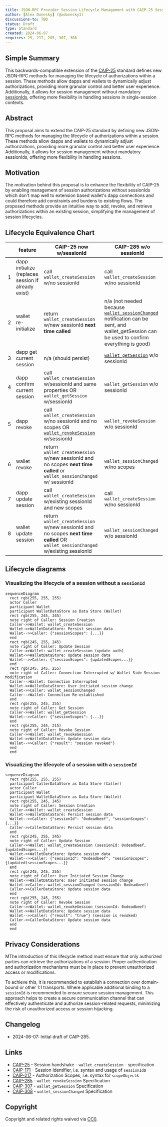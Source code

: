 ```yaml
---
title: JSON-RPC Provider Session Lifecycle Management with CAIP-25 Sessions BCP
author: [Alex Donesky] (@adonesky1)
discussions-to: TBD
status: Draft
type: Standard
created: 2024-06-07
requires: 25, 217, 285, 307, 308
---
```


## Simple Summary

This backwards-compatible extension of the [CAIP-25][] standard defines new JSON-RPC methods for managing the lifecycle of authorizations within a session.
These methods allow dapps and wallets to dynamically adjust authorizations, providing more granular control and better user experience.
Additionally, it allows for session management without mandatory [sessionIds][CAIP-171], offering more flexibility in handling sessions in single-session contexts.

## Abstract

This proposal aims to extend the CAIP-25 standard by defining new JSON-RPC methods for managing the lifecycle of authorizations within a session. These methods allow dapps and wallets to dynamically adjust authorizations, providing more granular control and better user experience. Additionally, it allows for session management without mandatory sessionIds, offering more flexibility in handling sessions.

## Motivation

The motivation behind this proposal is to enhance the flexibility of CAIP-25 by enabling management of session authorizations without sessionIds which don't map well to extension based wallet's dapp connections and could therefore add constraints and burdens to existing flows. The proposed methods provide an intuitive way to add, revoke, and retrieve authorizations within an existing session, simplifying the management of session lifecycles.

## Lifecycle Equivalence Chart

||feature|CAIP-25 now w/sessionId|CAIP-285 w/o sessionId|
|---|---|---|---|
|1|dapp initialize (replaces session if already exist)|call `wallet_createSession` w/no sessionId |call `wallet_createSession` w/no sessionId|
|2|wallet re-initialize|return `wallet_createSession` w/new sessionId **next time called**|n/a (not needed because [`wallet_sessionChanged`][CAIP-308] notification can be sent, and wallet_getSession can be used to confirm everything is good)|
|3|dapp get current session|n/a (should persist)|[`wallet_getSession`][CAIP-307]  w/o sessionId|
|4|dapp confirm current session|call `wallet_createSession` w/sessionId and same properties OR `wallet_getSession` w/sessionId|`wallet_getSession` w/o sessionId|
|5|dapp revoke|call `wallet_createSession` w/no sessionId and no scopes OR [`wallet_revokeSession`][CAIP-285] w/sessionId |`wallet_revokeSession`  w/o sessionId|
|6|wallet revoke|return `wallet_createSession` w/new sessionId and no scopes **next time called** or `wallet_sessionChanged` w/ sessionId |`wallet_sessionChanged`  w/no scopes|
|7|dapp update session|call `wallet_createSession` w/existing sessionId and new scopes|call `wallet_createSession` w/no sessionId|
|8|wallet update session|return `wallet_createSession` w/new sessionId and no scopes **next time called** OR `wallet_sessionChanged` w/existing sessionId|`wallet_sessionChanged` w/o sessionId|

## Lifecycle diagrams

### Visualizing the lifecycle of a session without a `sessionId`

```mermaid
sequenceDiagram
  rect rgb(255, 255, 255)
  actor Caller
  participant Wallet
  participant WalletDataStore as Data Store (Wallet)
  rect rgb(255, 245, 245)
  note right of Caller: Session Creation
  Caller->>Wallet: wallet_createSession
  Wallet->>WalletDataStore: Persist session data
  Wallet-->>Caller: {"sessionScopes": {...}}
  end
  rect rgb(245, 255, 245)
  note right of Caller: Update Session
  Caller->>Wallet: wallet_createSession (update auth)
  Wallet->>WalletDataStore: Update session data
  Wallet-->>Caller: {"sessionScopes": {updatedScopes...}}
  end
  rect rgb(245, 245, 255)
  note right of Caller: Connection Interrupted w/ Wallet Side Session Modification
  Caller-->Wallet: Connection Interrupted
  Wallet->>WalletDataStore: User initiated session change
  Wallet->>Caller: wallet_sessionChanged
  Caller-->Wallet: Connection Re-established
  end
  rect rgb(255, 245, 255)
  note right of Caller: Get Session
  Caller->>Wallet: wallet_getSession
  Wallet-->>Caller: {"sessionScopes": {...}}
  end
  rect rgb(255, 245, 215)
  note right of Caller: Revoke Session
  Caller->>Wallet: wallet_revokeSession
  Wallet->>WalletDataStore: Update session data
  Wallet-->>Caller: {"result": "session revoked"}
  end
  end
```

### Visualizing the lifecycle of a session **with** a `sessionId`

```mermaid
sequenceDiagram
  rect rgb(255, 255, 255)
  participant CallerDataStore as Data Store (Caller)
  actor Caller
  participant Wallet
  participant WalletDataStore as Data Store (Wallet)
  rect rgb(255, 245, 245)
  note right of Caller: Session Creation
  Caller->>Wallet: wallet_createSession
  Wallet->>WalletDataStore: Persist session data
  Wallet-->>Caller: {"sessionId": "0xdeadbeef", "sessionScopes": {...}}
  Caller->>CallerDataStore: Persist session data
  end
  rect rgb(245, 255, 245)
  note right of Caller: Update Session
  Caller->>Wallet: wallet_createSession (sessionId: 0xdeadbeef, {updatedScopes...})
  Wallet->>WalletDataStore: Update session data
  Wallet-->>Caller: {"sessionId": "0xdeadbeef", "sessionScopes": {(updated)sessionScopes...}}
  end
  rect rgb(245, 245, 255)
  note right of Caller: User Initiated Session Change
  Wallet->>WalletDataStore: User initiated session change
  Wallet->>Caller: wallet_sessionChanged (sessionId: 0xdeadbeef)
  Caller->>CallerDataStore: Update session data
  end
  rect rgb(255, 245, 255)
  note right of Caller: Revoke Session
  Caller->>Wallet: wallet_revokeSession (sessionId: 0xdeadbeef)
  Wallet->>WalletDataStore: Update session data
  Wallet-->>Caller: {"result": "true"} (session is revoked)
  Caller->>CallerDataStore: Update session data
  end
  end
```
## Privacy Considerations

MThe introduction of this lifecycle method must ensure that only authorized parties can retrieve the authorizations of a session. Proper authentication and authorization mechanisms must be in place to prevent unauthorized access or modifications.

To achieve this, it is recommended to establish a connection over domain-bound or other 1:1 transports. Where applicable additional binding to a `sessionId` is recommended to ensure secure session management. This approach helps to create a secure communication channel that can effectively authenticate and authorize session-related requests, minimizing the risk of unauthorized access or session hijacking.
## Changelog

- 2024-06-07: Initial draft of CAIP-285.

## Links


- [CAIP-25][] - Session handshake - `wallet_createSession` - specification
- [CAIP-171][] - Session Identifier, i.e. syntax and usage of `sessionId`s
- [CAIP-217][] - Authorization Scopes, i.e. syntax for `scopeObject`s
- [CAIP-285][] - `wallet_revokeSession` Specification
- [CAIP-307][] - `wallet_getSession` Specification
- [CAIP-308][] - `wallet_sessionChanged` Specification

[CAIP-25]: https://chainagnostic.org/CAIPs/caip-25
[CAIP-171]: https://chainagnostic.org/CAIPs/caip-171
[CAIP-217]: https://chainagnostic.org/CAIPs/caip-217
[CAIP-285]: https://chainagnostic.org/CAIPs/caip-285
[CAIP-307]: https://chainagnostic.org/CAIPs/caip-307
[CAIP-308]: https://chainagnostic.org/CAIPs/caip-308

## Copyright

Copyright and related rights waived via [CC0](../LICENSE).
